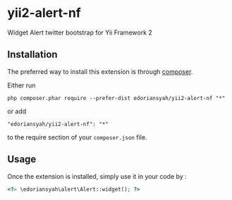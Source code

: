 yii2-alert-nf
=============
Widget Alert twitter bootstrap for Yii Framework 2

Installation
------------

The preferred way to install this extension is through [composer](http://getcomposer.org/download/).

Either run

```
php composer.phar require --prefer-dist edoriansyah/yii2-alert-nf "*"
```

or add

```
"edoriansyah/yii2-alert-nf": "*"
```

to the require section of your `composer.json` file.


Usage
-----

Once the extension is installed, simply use it in your code by  :

```php
<?= \edoriansyah\alert\Alert::widget(); ?>
```
